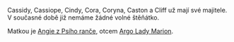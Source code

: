 Cassidy, Cassiope, Cindy, Cora, Coryna, Caston a Cliff už mají své majitele. V současné době již nemáme žádné volné štěňátko.

Matkou je [Angie z Psího ranče](/nasi-psi#Angie), otcem [Argo Lady Marion](https://www.hovawart.cz/databaze/psi/info.php?id=7577).
